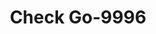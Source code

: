 ---
f_zip-code: 84020
f_state-code: UT
title: Check Go-9996
f_phone: 801-302-8637
f_city-only: Draper
f_address: 13894 S Bangerter Pkwy #252 Draper
f_location-unique-id: '9996'
slug: check-go-9996
updated-on: '2024-05-30T13:46:58.046Z'
created-on: '2024-05-30T13:36:59.803Z'
published-on: '2024-05-30T13:54:32.469Z'
f_city-state: cms/city/draper-ut.md
f_company: cms/company/check-go.md
f_state: cms/state/utah.md
layout: '[payday-loan].html'
tags: payday-loan
---